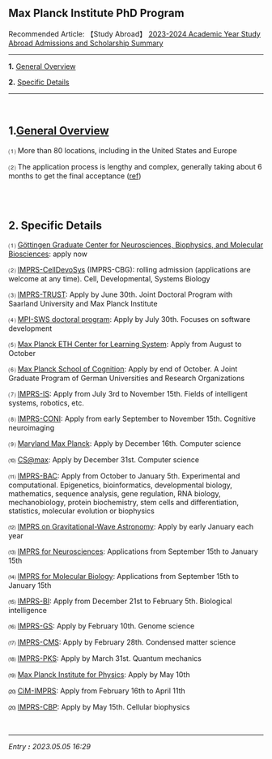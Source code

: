 ## **Max Planck Institute PhD Program**

Recommended Article: 【Study Abroad】 [2023-2024 Academic Year Study Abroad Admissions and Scholarship Summary](https://jb243.github.io/pages/2194)

---

**1.** [General Overview](#1-general-overview)

**2.** [Specific Details](#2-specific-details)

---

<br>

## 1.[General Overview](https://en.wikipedia.org/wiki/List_of_Max_Planck_Institutes)

⑴ More than 80 locations, including in the United States and Europe

⑵ The application process is lengthy and complex, generally taking about 6 months to get the final acceptance
([ref](https://m.blog.naver.com/kgh401/222810801669))

<br>

<br>

## **2. Specific Details**

⑴ [Göttingen Graduate Center for Neurosciences, Biophysics, and Molecular Biosciences](https://www.uni-goettingen.de/en/apply/497097.html): apply now

⑵ [IMPRS-CellDevoSys](http://www.imprs-celldevosys.de/join/phd-students/introduction/) (IMPRS-CBG): rolling admission (applications are welcome at any time). Cell, Developmental, Systems Biology

⑶ [IMPRS-TRUST](https://www.imprs-trust.mpg.de/phd-application/): Apply by June 30th. Joint Doctoral Program with Saarland University and Max Planck Institute

⑷ [MPI-SWS doctoral program](https://www.mpi-sws.org/graduate-studies/#admission): Apply by July 30th. Focuses on software development

⑸ [Max Planck ETH Center for Learning System](https://learning-systems.org/apply): Apply from August to October

⑹ [Max Planck School of Cognition](https://cognition.maxplanckschools.org/en/application): Apply by end of October. A Joint Graduate Program of German Universities and Research Organizations

⑺ [IMPRS-IS](https://imprs.is.mpg.de/application): Apply from July 3rd to November 15th. Fields of intelligent systems, robotics, etc.

⑻ [IMPRS-CONI](https://imprs-coni.mpg.de/application-dates): Apply from early September to November 15th. Cognitive neuroimaging

⑼ [Maryland Max Planck](https://www.cs.umd.edu/maryland-max-planck#apply): Apply by December 16th. Computer science

⑽ [CS@max](https://www.cis.mpg.de/csmax-planck-admissions/): Apply by December 31st. Computer science

⑾ [IMPRS-BAC](https://www.molgen.mpg.de/IMPRS/application): Apply from October to January 5th. Experimental and computational. Epigenetics, bioinformatics, developmental biology, mathematics, sequence analysis, gene regulation, RNA biology, mechanobiology, protein biochemistry, stem cells and differentiation, statistics, molecular evolution or biophysics

⑿ [IMPRS on Gravitational-Wave Astronomy](https://imprs-gw.aei.mpg.de/5346/application-process): Apply by early January each year

⒀ [IMPRS for Neurosciences](https://www.uni-goettingen.de/en/665828.html): Applications from September 15th to January 15th

⒁ [IMPRS for Molecular Biology](https://www.uni-goettingen.de/en/663789.html): Applications from September 15th to January 15th

⒂ [IMPRS-BI](https://imprs-bi.mpg.de/51861/How-to-apply): Apply from December 21st to February 5th. Biological intelligence

⒃ [IMPRS-GS](https://www.uni-goettingen.de/de/application/556704.html): Apply by February 10th. Genome science

⒄ [IMPRS-CMS](https://www.imprs-cms.mpg.de/7241/Application-_-Admission#:~:text=PhD%20programm%3A%20There%20are%20two,month%20after%20the%20selection%20process.): Apply by February 28th. Condensed matter science

⒅ [IMPRS-PKS](https://www.imprs-pks.mpg.de/application/deadlines): Apply by March 31st. Quantum mechanics

⒆ [Max Planck Institute for Physics](https://www.mpp.mpg.de/en/studying-and-working/imprs-phd-studies/for-imprs-applicants): Apply by May 10th

⒇ [CiM-IMPRS](https://www.uni-muenster.de/CiM-IMPRS/application/index.html): Apply from February 16th to April 11th

⒇ [IMPRS-CBP](https://imprs-cbp.mpg.de/call-for-applications): Apply by May 15th. Cellular biophysics

<br>

---

_Entry **:** 2023.05.05 16:29_
